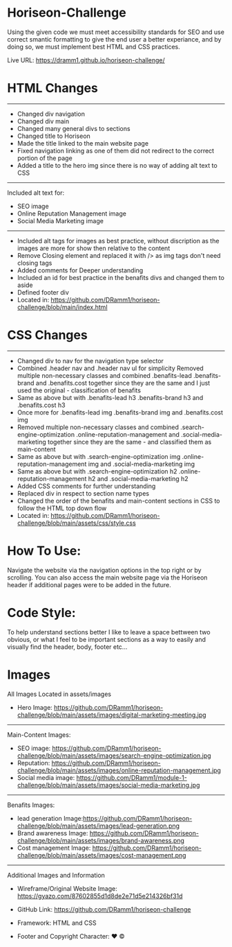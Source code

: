 # Horiseon-Challenge 
Using the given code we must meet accessibility standards for SEO and use correct smantic formatting to give the end user a better experiance, and by doing so, we must implement best HTML and CSS practices.

Live URL: https://dramm1.github.io/horiseon-challenge/

# HTML Changes
------------
- Changed div navigation
- Changed div main
- Changed many general divs to sections
- Changed title to Horiseon
- Made the title linked to the main website page
- Fixed navigation linking as one of them did not redirect to the correct portion of the page
- Added a title to the hero img since there is no way of adding alt text to CSS
--------------------------------------
Included alt text for:
- SEO image
- Online Reputation Management image
- Social Media Marketing image
-------------------------------------
- Included alt tags for images as best practice, without discription as the images are more for show then relative to the content
- Remove Closing </img> element and replaced it with /> as img tags don't need closing tags
- Added comments for Deeper understanding
- Included an id for best practice in the benafits divs and changed them to aside
- Defined footer div
- Located in: https://github.com/DRamm1/horiseon-challenge/blob/main/index.html

# CSS Changes
-------------
- Changed div to nav for the navigation type selector
- Combined .header nav and .header nav ul for simplicity
Removed multiple non-necessary classes and combined .benafits-lead .benafits-brand and .benafits.cost together since they are the same and I just used the original - classification of benafits
- Same as above but with .benafits-lead h3 .benafits-brand h3 and .benafits.cost h3
- Once more for .benafits-lead img .benafits-brand img and .benafits.cost img
- Removed multiple non-necessary classes and combined .search-engine-optimization .online-reputation-management and .social-media-marketing together since they are the same - and classified them as main-content
- Same as above but with .search-engine-optimization img .online-reputation-management img and .social-media-marketing img
- Same as above but with .search-engine-optimization h2 .online-reputation-management h2 and .social-media-marketing h2
- Added CSS comments for further understanding
- Replaced div in respect to section name types
- Changed the order of the benafits and main-content sections in CSS to follow the HTML top down flow
- Located in: https://github.com/DRamm1/horiseon-challenge/blob/main/assets/css/style.css

# How To Use:
Navigate the website via the navigation options in the top right or by scrolling. You can also access the main website page via the Horiseon header if additional pages were to be added in the future.

# Code Style:
To help understand sections better I like to leave a space bettween two obvious, or what I feel to be important sections as a way to easily and visually find the header, body, footer etc... 

# Images  
 All Images Located in assets/images
 
- Hero Image: https://github.com/DRamm1/horiseon-challenge/blob/main/assets/images/digital-marketing-meeting.jpg
 --------------------
 Main-Content Images:
- SEO image: https://github.com/DRamm1/horiseon-challenge/blob/main/assets/images/search-engine-optimization.jpg
- Reputation: https://github.com/DRamm1/horiseon-challenge/blob/main/assets/images/online-reputation-management.jpg
- Social media image: https://github.com/DRamm1/module-1-challenge/blob/main/assets/images/social-media-marketing.jpg
 -------------------
 Benafits Images: 
- lead generation Image:https://github.com/DRamm1/horiseon-challenge/blob/main/assets/images/lead-generation.png
- Brand awareness Image: https://github.com/DRamm1/horiseon-challenge/blob/main/assets/images/brand-awareness.png
- Cost management Image: https://github.com/DRamm1/horiseon-challenge/blob/main/assets/images/cost-management.png
 
------------------
 Additional Images and Information
- Wireframe/Original Website Image:
https://gyazo.com/87602855d1d8de2e71d5e214326bf31d
- GitHub Link:
https://github.com/DRamm1/horiseon-challenge

- Framework:
 HTML and CSS

- Footer and Copyright Character:
❤️ ©

